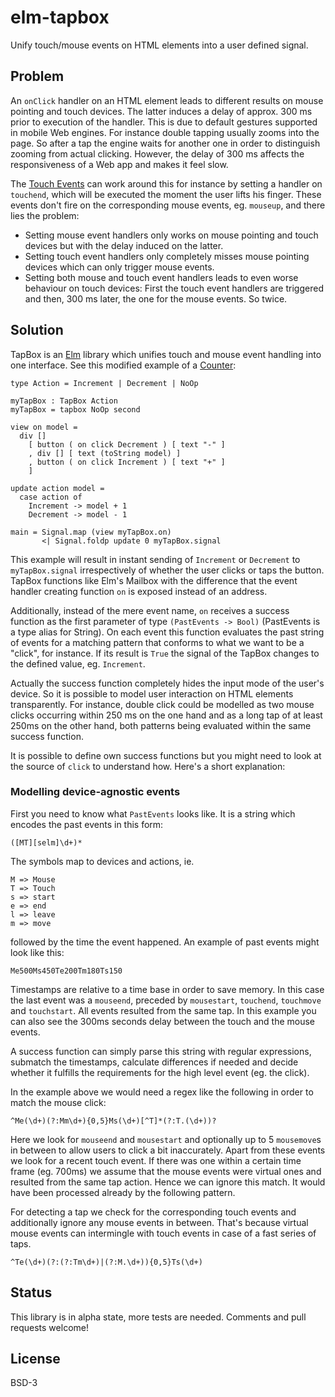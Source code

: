 # elm-tapbox
Unify touch/mouse events on HTML elements into a user defined signal.

## Problem

An `onClick` handler on an HTML element leads to different results on mouse pointing and touch devices. The latter induces a delay of approx. 300 ms prior to execution of the handler. This is due to default gestures supported in mobile Web engines. For instance double tapping usually zooms into the page. So after a tap the engine waits for another one in order to distinguish zooming from actual clicking. However, the delay of 300 ms affects the responsiveness of a Web app and makes it feel slow. 

The [Touch Events](http://www.w3.org/TR/touch-events/) can work around this for instance by setting a handler on `touchend`, which will be executed the moment the user lifts his finger. These events don't fire on the corresponding mouse events, eg. `mouseup`, and there lies the problem: 

* Setting mouse event handlers only works on mouse pointing and touch devices but with the delay induced on the latter. 
* Setting touch event handlers only completely misses mouse pointing devices which can only trigger mouse events.
* Setting both mouse and touch event handlers leads to even worse behaviour on touch devices: First the touch event handlers are triggered and then, 300 ms later, the one for the mouse events. So twice. 

## Solution

TapBox is an [Elm](http://elm-lang.org) library which unifies touch and mouse event handling into one interface. See this modified example of a [Counter](https://github.com/evancz/elm-architecture-tutorial/#1):

    type Action = Increment | Decrement | NoOp

    myTapBox : TapBox Action
    myTapBox = tapbox NoOp second

    view on model =
      div [] 
        [ button ( on click Decrement ) [ text "-" ]
        , div [] [ text (toString model) ]
        , button ( on click Increment ) [ text "+" ]
        ]

    update action model =
      case action of
        Increment -> model + 1
        Decrement -> model - 1
        
    main = Signal.map (view myTapBox.on) 
           <| Signal.foldp update 0 myTapBox.signal

This example will result in instant sending of `Increment` or `Decrement` to `myTapBox.signal` irrespectively of whether the user clicks or taps the button. TapBox functions like Elm's Mailbox with the difference that the event handler creating function `on` is exposed instead of an address. 

Additionally, instead of the mere event name, `on` receives a success function as the first parameter of type `(PastEvents -> Bool)` (PastEvents is a type alias for String). On each event this function evaluates the past string of events for a matching pattern that conforms to what we want to be a "click", for instance. If its result is `True` the signal of the TapBox changes to the defined value, eg. `Increment`. 

Actually the success function completely hides the input mode of the user's device. So it is possible to model user interaction on HTML elements transparently. For instance, double click could be modelled as two mouse clicks occurring within 250 ms on the one hand and as a long tap of at least 250ms on the other hand, both patterns being evaluated within the same success function. 

It is possible to define own success functions but you might need to look at the source of `click` to understand how. Here's a short explanation:

### Modelling device-agnostic events

First you need to know what `PastEvents` looks like. It is a string which encodes the past events in this form: 

    ([MT][selm]\d+)*

The symbols map to devices and actions, ie. 
    
    M => Mouse 
    T => Touch 
    s => start
    e => end
    l => leave
    m => move

followed by the time the event happened. An example of past events might look like this:

    Me500Ms450Te200Tm180Ts150

Timestamps are relative to a time base in order to save memory. In this case the last event was a `mouseend`, preceded by `mousestart`, `touchend`, `touchmove` and `touchstart`. All events resulted from the same tap. In this example you can also see the 300ms seconds delay between the touch and the mouse events. 

A success function can simply parse this string with regular expressions, submatch the timestamps, calculate differences if needed and decide whether it fulfills the requirements for the high level event (eg. the click). 

In the example above we would need a regex like the following in order to match the mouse click:

    ^Me(\d+)(?:Mm\d+){0,5}Ms(\d+)[^T]*(?:T.(\d+))?

Here we look for `mouseend` and `mousestart` and optionally up to 5 `mousemove`s in between to allow users to click a bit inaccurately. Apart from these events we look for a recent touch event. If there was one within a certain time frame (eg. 700ms) we assume that the mouse events were virtual ones and resulted from the same tap action. Hence we can ignore this match. It would have been processed already by the following pattern.

For detecting a tap we check for the corresponding touch events and additionally ignore any mouse events in between. That's because virtual mouse events can intermingle with touch events in case of a fast series of taps. 

    ^Te(\d+)(?:(?:Tm\d+)|(?:M.\d+)){0,5}Ts(\d+)

## Status

This library is in alpha state, more tests are needed. Comments and pull requests welcome!

## License

BSD-3
